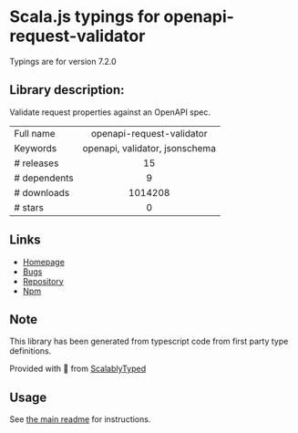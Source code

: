 
# Scala.js typings for openapi-request-validator

Typings are for version 7.2.0

## Library description:
Validate request properties against an OpenAPI spec.

|                    |                 |
| ------------------ | :-------------: |
| Full name          | openapi-request-validator |
| Keywords           | openapi, validator, jsonschema |
| # releases         | 15 |
| # dependents       | 9 |
| # downloads        | 1014208 |
| # stars            | 0 |

## Links
- [Homepage](https://github.com/kogosoftwarellc/open-api/tree/master/packages/openapi-request-validator#readme)
- [Bugs](https://github.com/kogosoftwarellc/open-api/issues)
- [Repository](https://github.com/kogosoftwarellc/open-api)
- [Npm](https://www.npmjs.com/package/openapi-request-validator)
    


## Note
This library has been generated from typescript code from first party type definitions.

Provided with :purple_heart: from [ScalablyTyped](https://github.com/oyvindberg/ScalablyTyped)

## Usage
See [the main readme](../../readme.md) for instructions.


